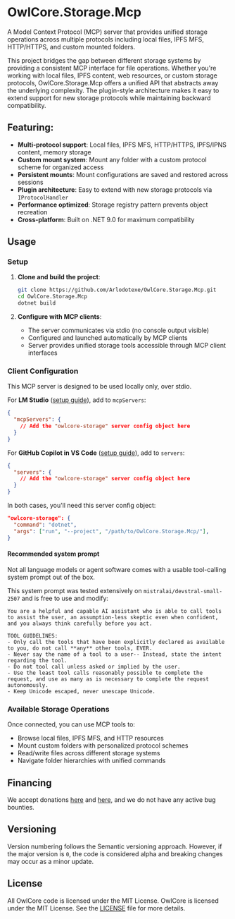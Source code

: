 # OwlCore.Storage.Mcp

A Model Context Protocol (MCP) server that provides unified storage operations across multiple protocols including local files, IPFS MFS, HTTP/HTTPS, and custom mounted folders.

This project bridges the gap between different storage systems by providing a consistent MCP interface for file operations. Whether you're working with local files, IPFS content, web resources, or custom storage protocols, OwlCore.Storage.Mcp offers a unified API that abstracts away the underlying complexity. The plugin-style architecture makes it easy to extend support for new storage protocols while maintaining backward compatibility.

## Featuring:
- **Multi-protocol support**: Local files, IPFS MFS, HTTP/HTTPS, IPFS/IPNS content, memory storage
- **Custom mount system**: Mount any folder with a custom protocol scheme for organized access
- **Persistent mounts**: Mount configurations are saved and restored across sessions
- **Plugin architecture**: Easy to extend with new storage protocols via `IProtocolHandler`
- **Performance optimized**: Storage registry pattern prevents object recreation
- **Cross-platform**: Built on .NET 9.0 for maximum compatibility

## Usage

### Setup

1. **Clone and build the project**:
   ```bash
   git clone https://github.com/Arlodotexe/OwlCore.Storage.Mcp.git
   cd OwlCore.Storage.Mcp
   dotnet build
   ```

2. **Configure with MCP clients**:
   - The server communicates via stdio (no console output visible)
   - Configured and launched automatically by MCP clients
   - Server provides unified storage tools accessible through MCP client interfaces

### Client Configuration

This MCP server is designed to be used locally only, over stdio.

For **LM Studio** ([setup guide](https://lmstudio.ai/docs/app/plugins/mcp#install-new-servers-mcpjson)), add to `mcpServers`:
```json
{
  "mcpServers": {
    // Add the "owlcore-storage" server config object here
  }
}
```

For **GitHub Copilot in VS Code** ([setup guide](https://code.visualstudio.com/docs/copilot/chat/mcp-servers)), add to `servers`:
```json
{
  "servers": {
    // Add the "owlcore-storage" server config object here
  }
}
```

In both cases, you'll need this server config object:
```json
"owlcore-storage": {
  "command": "dotnet",
  "args": ["run", "--project", "/path/to/OwlCore.Storage.Mcp/"],
}
```

#### Recommended system prompt

Not all language models or agent software comes with a usable tool-calling system prompt out of the box.

This system prompt was tested extensively on `mistralai/devstral-small-2507` and is free to use and modify:

```
You are a helpful and capable AI assistant who is able to call tools to assist the user, an assumption-less skeptic even when confident, and you always think carefully before you act.

TOOL GUIDELINES:
- Only call the tools that have been explicitly declared as available to you, do not call **any** other tools, EVER.
- Never say the name of a tool to a user-- Instead, state the intent regarding the tool.
- Do not tool call unless asked or implied by the user.
- Use the least tool calls reasonably possible to complete the request, and use as many as is necessary to complete the request autonomously.
- Keep Unicode escaped, never unescape Unicode.
```

### Available Storage Operations

Once connected, you can use MCP tools to:
- Browse local files, IPFS MFS, and HTTP resources
- Mount custom folders with personalized protocol schemes
- Read/write files across different storage systems
- Navigate folder hierarchies with unified commands

## Financing

We accept donations [here](https://github.com/sponsors/Arlodotexe) and [here](https://www.patreon.com/arlodotexe), and we do not have any active bug bounties.

## Versioning

Version numbering follows the Semantic versioning approach. However, if the major version is `0`, the code is considered alpha and breaking changes may occur as a minor update.

## License

All OwlCore code is licensed under the MIT License. OwlCore is licensed under the MIT License. See the [LICENSE](./src/LICENSE.txt) file for more details.
